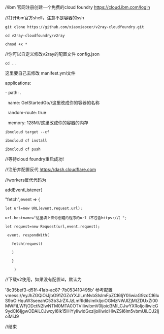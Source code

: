 //ibm 官网注册创建一个免费的cloud foundry
https://cloud.ibm.com/login

  

//打开ibm官方shell，注意不是容器的ssh

  

`git clone https://github.com/xiaoxiaocer/v2ray-cloudfoundry.git`

`cd v2ray-cloudfoundry/v2ray`

`chmod +x *` 

//你可以自定义修改v2ray的配置文件 config.json

`cd ..`

这里要自己去修改 manifest.yml文件

applications:

\- path: .

  name: GetStartedGo//这里改成你的容器的名称

  random-route: true

  memory: 128M//这里改成你的容器的内存

  

`ibmcloud target --cf`

`ibmcloud cf install`

`ibmcloud cf push`

  

//等待cloud foundry重启成功!


//注册并配置反代
https://dash.cloudflare.com

//workers反代代码为


addEventListener(

  "fetch",event => {

    let url=new URL(event.request.url);

    url.hostname="这里填上面你创建的程序的url（不包含https://）";

    let request=new Request(url,event.request);

     event. respondWith(

       fetch(request) 

       ) 

       }

        )
//下载v2使用，如果没有配置id，默认为

'8c35bef3-d51f-41ab-ac87-7b053410495b'
参考配置
vmess://eyJhZGQiOiJjbG91ZGZsYXJlLmNvbSIsImFpZCI6IjY0IiwiaG9zdCI6IuS9oOiHquW3seeahC53b3JrZXJzLmRldiIsImlkIjoiOGMzNWJlZjMtZDUxZi00MWFiLWFjODctN2IwNTM0MTA0OTViIiwibmV0Ijoid3MiLCJwYXRoIjoiIiwicG9ydCI6IjgwODAiLCJwcyI6Ik15IHYyIiwidGxzIjoiIiwidHlwZSI6Im5vbmUiLCJ2IjoiMiJ9

//结束

